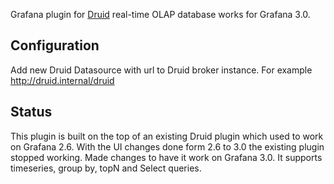 Grafana plugin for [Druid](http://druid.io/) real-time OLAP database works for Grafana 3.0.

## Configuration

Add new Druid Datasource with url to Druid broker instance. For example http://druid.internal/druid

## Status

This plugin is built on the top of an existing Druid plugin which used to work on Grafana 2.6. With the UI changes done form 2.6 to 3.0 the existing plugin stopped working. Made changes to have it work on Grafana 3.0. It supports timeseries, group by, topN and Select queries.
